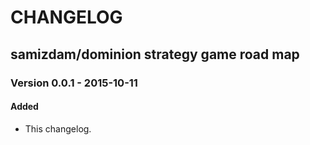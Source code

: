 # CHANGELOG #

## samizdam/dominion strategy game road map ##

### Version 0.0.1 - 2015-10-11
#### Added 
- This changelog. 